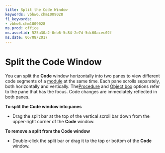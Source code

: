 ```yaml
---
title: Split the Code Window
keywords: vbhw6.chm1009028
f1_keywords:
- vbhw6.chm1009028
ms.prod: office
ms.assetid: 525a30a2-0eb6-5c84-2e7d-5dc60acec02f
ms.date: 06/08/2017
---
```



# Split the Code Window

You can split the  **Code** window horizontally into two panes to view different code segments of a [module](../Glossary/vbe-glossary.md#module) at the same time. Each pane scrolls separately, both horizontally and vertically. The[Procedure](../Glossary/vbe-glossary.md#procedure) and [Object box](../Glossary/vbe-glossary.md#object-box) options refer to the pane that has the focus. Code changes are immediately reflected in both panes.

 **To split the Code window into panes**




- Drag the split bar at the top of the vertical scroll bar down from the upper-right corner of the  **Code** window.
    

 **To remove a split from the Code window**


- Double-click the split bar or drag it to the top or bottom of the  **Code** window.
    


